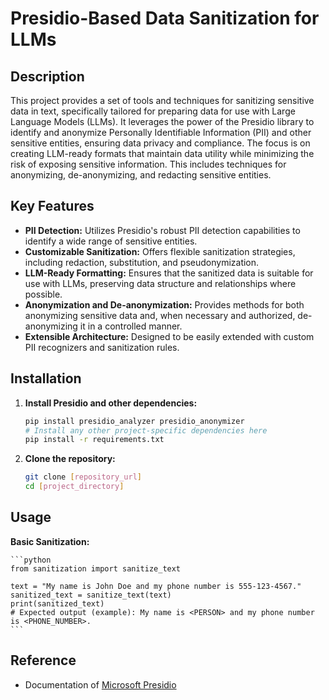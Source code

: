 # Presidio-Based Data Sanitization for LLMs

## Description

This project provides a set of tools and techniques for sanitizing sensitive data in text, specifically tailored for preparing data for use with Large Language Models (LLMs). It leverages the power of the Presidio library to identify and anonymize Personally Identifiable Information (PII) and other sensitive entities, ensuring data privacy and compliance. The focus is on creating LLM-ready formats that maintain data utility while minimizing the risk of exposing sensitive information.  This includes techniques for anonymizing, de-anonymizing, and redacting sensitive entities.

## Key Features

*   **PII Detection:** Utilizes Presidio's robust PII detection capabilities to identify a wide range of sensitive entities.
*   **Customizable Sanitization:** Offers flexible sanitization strategies, including redaction, substitution, and pseudonymization.
*   **LLM-Ready Formatting:**  Ensures that the sanitized data is suitable for use with LLMs, preserving data structure and relationships where possible.
*   **Anonymization and De-anonymization:** Provides methods for both anonymizing sensitive data and, when necessary and authorized, de-anonymizing it in a controlled manner.
*   **Extensible Architecture:** Designed to be easily extended with custom PII recognizers and sanitization rules.

## Installation

1.  **Install Presidio and other dependencies:**

    ```bash
    pip install presidio_analyzer presidio_anonymizer
    # Install any other project-specific dependencies here
    pip install -r requirements.txt
    ```

2.  **Clone the repository:**

    ```bash
    git clone [repository_url]
    cd [project_directory]
    ```

## Usage

 **Basic Sanitization:**

    ```python
    from sanitization import sanitize_text

    text = "My name is John Doe and my phone number is 555-123-4567."
    sanitized_text = sanitize_text(text)
    print(sanitized_text)
    # Expected output (example): My name is <PERSON> and my phone number is <PHONE_NUMBER>.
    ```
## Reference

- Documentation of [Microsoft Presidio](https://microsoft.github.io/presidio/)



